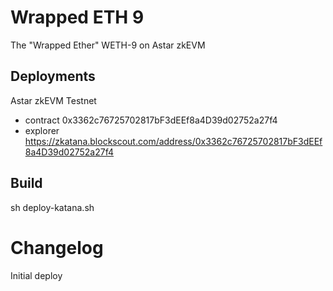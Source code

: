 # Wrapped ETH 9
The "Wrapped Ether" WETH-9 on Astar zkEVM

## Deployments
Astar zkEVM Testnet 
- contract
0x3362c76725702817bF3dEEf8a4D39d02752a27f4
- explorer
https://zkatana.blockscout.com/address/0x3362c76725702817bF3dEEf8a4D39d02752a27f4

## Build
sh deploy-katana.sh

# Changelog
Initial deploy